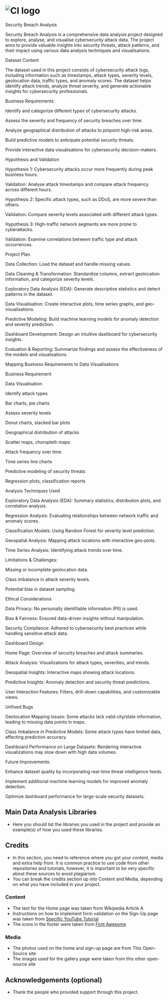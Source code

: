 # ![CI logo](https://codeinstitute.s3.amazonaws.com/fullstack/ci_logo_small.png)

Security Breach Analysis

Security Breach Analysis is a comprehensive data analysis project designed to explore, analyse, and visualise cybersecurity attack data. The project aims to provide valuable insights into security threats, attack patterns, and their impact using various data analysis techniques and visualisations.

Dataset Content

The dataset used in this project consists of cybersecurity attack logs, including information such as timestamps, attack types, severity levels, geolocation data, traffic types, and anomaly scores. The dataset helps identify attack trends, analyze threat severity, and generate actionable insights for cybersecurity professionals.

Business Requirements

Identify and categorize different types of cybersecurity attacks.

Assess the severity and frequency of security breaches over time.

Analyze geographical distribution of attacks to pinpoint high-risk areas.

Build predictive models to anticipate potential security threats.

Provide interactive data visualisations for cybersecurity decision-makers.

Hypothesis and Validation

Hypothesis 1: Cybersecurity attacks occur more frequently during peak business hours.

Validation: Analyse attack timestamps and compare attack frequency across different hours.

Hypothesis 2: Specific attack types, such as DDoS, are more severe than others.

Validation: Compare severity levels associated with different attack types.

Hypothesis 3: High-traffic network segments are more prone to cyberattacks.

Validation: Examine correlations between traffic type and attack occurrences.

Project Plan

Data Collection: Load the dataset and handle missing values.

Data Cleaning & Transformation: Standardize columns, extract geolocation information, and categorize severity levels.

Exploratory Data Analysis (EDA): Generate descriptive statistics and detect patterns in the dataset.

Data Visualisation: Create interactive plots, time series graphs, and geo-visualisations.

Predictive Modeling: Build machine learning models for anomaly detection and severity prediction.

Dashboard Development: Design an intuitive dashboard for cybersecurity insights.

Evaluation & Reporting: Summarize findings and assess the effectiveness of the models and visualisations.

Mapping Business Requirements to Data Visualisations

Business Requirement

Data Visualisation

Identify attack types

Bar charts, pie charts

Assess severity levels

Donut charts, stacked bar plots

Geographical distribution of attacks

Scatter maps, choropleth maps

Attack frequency over time

Time series line charts

Predictive modeling of security threats

Regression plots, classification reports

Analysis Techniques Used

Exploratory Data Analysis (EDA): Summary statistics, distribution plots, and correlation analysis.

Regression Analysis: Evaluating relationships between network traffic and anomaly scores.

Classification Models: Using Random Forest for severity level prediction.

Geospatial Analysis: Mapping attack locations with interactive geo-plots.

Time Series Analysis: Identifying attack trends over time.

Limitations & Challenges:

Missing or incomplete geolocation data.

Class imbalance in attack severity levels.

Potential bias in dataset sampling.

Ethical Considerations

Data Privacy: No personally identifiable information (PII) is used.

Bias & Fairness: Ensured data-driven insights without manipulation.

Security Compliance: Adhered to cybersecurity best practices while handling sensitive attack data.

Dashboard Design

Home Page: Overview of security breaches and attack summaries.

Attack Analysis: Visualizations for attack types, severities, and trends.

Geospatial Insights: Interactive maps showing attack locations.

Predictive Insights: Anomaly detection and security threat predictions.

User Interaction Features: Filters, drill-down capabilities, and customizable views.

Unfixed Bugs

Geolocation Mapping Issues: Some attacks lack valid city/state information, leading to missing data points in maps.

Class Imbalance in Predictive Models: Some attack types have limited data, affecting prediction accuracy.

Dashboard Performance on Large Datasets: Rendering interactive visualizations may slow down with high data volumes.

Future Improvements:

Enhance dataset quality by incorporating real-time threat intelligence feeds.

Implement additional machine learning models for improved anomaly detection.

Optimize dashboard performance for large-scale security datasets.


## Main Data Analysis Libraries
* Here you should list the libraries you used in the project and provide an example(s) of how you used these libraries.


## Credits 

* In this section, you need to reference where you got your content, media and extra help from. It is common practice to use code from other repositories and tutorials, however, it is important to be very specific about these sources to avoid plagiarism. 
* You can break the credits section up into Content and Media, depending on what you have included in your project. 

### Content 

- The text for the Home page was taken from Wikipedia Article A
- Instructions on how to implement form validation on the Sign-Up page was taken from [Specific YouTube Tutorial](https://www.youtube.com/)
- The icons in the footer were taken from [Font Awesome](https://fontawesome.com/)

### Media

- The photos used on the home and sign-up page are from This Open-Source site
- The images used for the gallery page were taken from this other open-source site



## Acknowledgements (optional)
* Thank the people who provided support through this project.